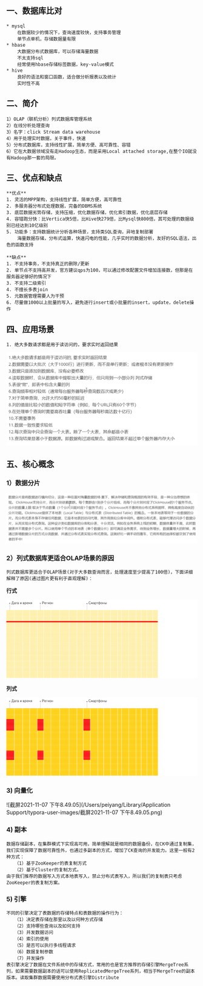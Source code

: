 ## 一、数据库比对

```
* mysql
	在数据较少的情况下，查询速度较快，支持事务管理
	单节点单机，存储数据量有限
* hbase
	大数据分布式数据库，可以存储海量数据
	不太支持sql
	经常使用hbase存储标签数据，key-value模式
* hive
	良好的语法和窗口函数，适合做分析报表以及统计
	实时性不高
```

## 二、简介

```
1）OLAP（联机分析）列式数据库管理系统
2）在线分析处理查询
3）名字：click Stream data warehouse
4）用于处理实时数据，关于事件，快速
5）分布式数据库，支持线性扩展，简单方便、高可靠性、容错
6）它在大数据领域没有走Hadoop生态，而是采用Local attached storage,在整个IO就没有Hadoop那一套的局限。
```

## 三、优点和缺点

```
**优点**
1. 灵活的MPP架构，支持线性扩展，简单方便，高可靠性
2. 多服务器分布式处理数据，完备的DBMS系统
3. 底层数据劣势存储，支持压缩，优化数据存储，优化索引数据，优化底层存储
4. 容错跑分快：比Vertica快5倍，比Hive快279倍，比Mysql快800倍，其可处理的数据级别已经达到10亿级别
5. 功能多：支持数据统计分析各种场景，支持类SQL查询，异地复制部署
	海量数据存储，分布式运算，快速闪电的性能，几乎实时的数据分析，友好的SQL语法，出色的函数支持

**缺点**
1. 不支持事务，不支持真正的删除/更新
2. 单节点不支持高并发，官方建议qps为100，可以通过修改配置文件增加连接数，但那是在服务器足够好的情况下
3. 不支持二级索引
4. 不擅长多表join
5. 元数据管理需要人为干预
6. 尽量做1000以上批量的写入，避免逐行insert或小批量的insert，update，delete操作
```

## 四、应用场景

```
1. 绝大多数请求都是用于读访问的，要求实时返回结果
```



![image-20211105151434457](https://raw.githubusercontent.com/DataDevLPY/TyporaPicStore/main/img/image-20211105151434457.png?token=AWS37JKBRTIFUIWQ7X34FKDBTIGOM)

## 五、核心概念

### 1）数据分片

![image-20211105151719567](https://raw.githubusercontent.com/DataDevLPY/TyporaPicStore/main/img/image-20211105151719567.png?token=AWS37JIBEXFI7PMSQO63ZO3BTIGOQ)

### 2）列式数据库更适合OLAP场景的原因[ ](https://clickhouse.com/docs/zh/#lie-shi-shu-ju-ku-geng-gua-he-olapchang-jing-de-yuan-yin)

```
列式数据库更适合于OLAP场景(对于大多数查询而言，处理速度至少提高了100倍)，下面详细解释了原因(通过图片更有利于直观理解)：
```

**行式**

![Row oriented](https://raw.githubusercontent.com/DataDevLPY/TyporaPicStore/main/img/row-oriented.gif?token=AWS37JOPSQZMZZ3KGBVZSKTBTIGPA)

**列式**

![Column oriented](https://raw.githubusercontent.com/DataDevLPY/TyporaPicStore/main/img/column-oriented.gif?token=AWS37JNYZIYCCLA6FB24BHTBTIGPI)

### 3) 向量化

![截屏2021-11-07 下午8.49.05](/Users/peiyang/Library/Application Support/typora-user-images/截屏2021-11-07 下午8.49.05.png)

### 4) 副本

```
数据存储副本，在集群模式下实现高可用，简单理解就是相同的数据备份，在CK中通过复制集，我们实现保障了数据可靠性外，也通过多副本的方式，增加了CK查询的并发能力。这里一般有2种方式：
​	（1）基于ZooKeeper的表复制方式
​	（2）基于Cluster的复制方式。
由于我们推荐的数据写入方式本地表写入，禁止分布式表写入，所以我们的复制表只考虑ZooKeeper的表复制方案。
```

### 5) 引擎

```
不同的引擎决定了表数据的存储特点和表数据的操作行为：
​	（1）决定表存储在那里以及以何种方式存储
​	（2）支持哪些查询以及如何支持
​	（3）并发数据访问
​	（4）索引的使用
​	（5）是否可以执行多线程请求
​	（6）数据复制参数
​	（7）并发操作
表引擎决定了数据在文件系统中的存储方式，常用的也是官方推荐的存储引擎MergeTree系列，如果需要数据副本的话可以使用ReplicatedMergeTree系列，相当于MergeTree的副本版本。读取集群数据需要使用分布式表引擎Distribute
```













